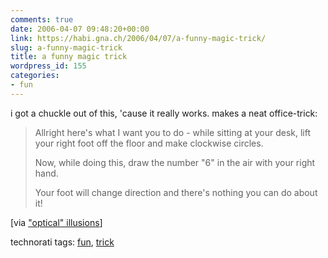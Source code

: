 ```yaml
---
comments: true
date: 2006-04-07 09:48:20+00:00
link: https://habi.gna.ch/2006/04/07/a-funny-magic-trick/
slug: a-funny-magic-trick
title: a funny magic trick
wordpress_id: 155
categories:
- fun
---
```



i got a chuckle out of this, 'cause it really works. makes a neat office-trick:


<blockquote>
Allright here's what I want you to do -  while sitting at your desk, lift your right foot off the floor and make clockwise circles.
  
Now, while doing this, draw the number "6" in the air with your right hand.
  
Your foot will change direction and there's nothing you can do about it!
</blockquote>


[via ["optical" illusions](http://mightyillusions.blogspot.com/2006/04/left-brain-right-brain-magic-trick.html)]





technorati tags: [fun](http://www.technorati.com/tag/fun), [trick](http://www.technorati.com/tag/trick)
